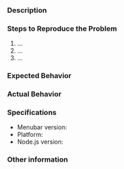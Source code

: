 [//]: # "Hey there and thank you for using Menubar's issue tracker!"
[//]: # "Please fill in these information to describe your issue."

### Description

### Steps to Reproduce the Problem

1. ...
2. ...
3. ...

### Expected Behavior

### Actual Behavior

### Specifications

- Menubar version:
- Platform:
- Node.js version:

### Other information


